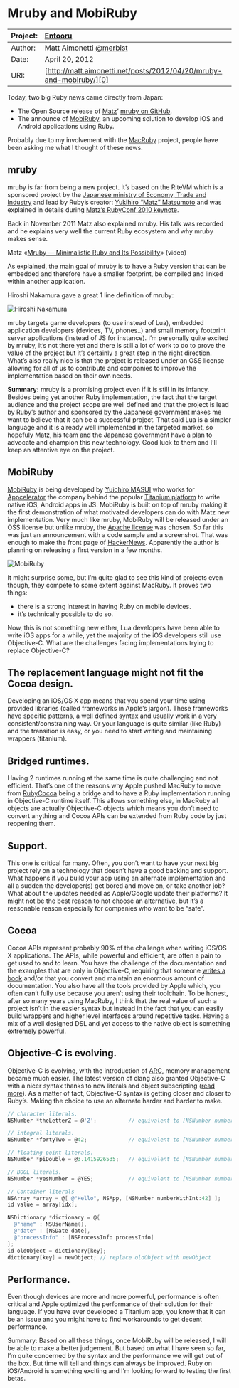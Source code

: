 Mruby and MobiRuby
==================

| Project: | [Entooru](https://www.github.com/kyrylo/entooru/)
|:---------|:-----------------------------------------------------------------
| Author:  | Matt Aimonetti [@merbist][a]
| Date:    | April 20, 2012
| URI:     | [http://matt.aimonetti.net/posts/2012/04/20/mruby-and-mobiruby/][0]


Today, two big Ruby news came directly from Japan:

* The Open Source release of [Matz][4]’ [mruby on GitHub][5].
* The announce of [MobiRuby][6], an upcoming solution to develop iOS and Android
  applications using Ruby.

Probably due to my involvement with the [MacRuby][7] project, people have been asking
me what I thought of these news.

mruby
-----

mruby is far from being a new project. It’s based on the RiteVM which is a
sponsored project by the [Japanese ministry of Economy, Trade and Industry][8] and
lead by Ruby’s creator: [Yukihiro “Matz” Matsumoto][4] and was explained in details
during [Matz’s RubyConf 2010 keynote][9].

Back in November 2011 Matz also explained mruby. His talk was recorded and he
explains very well the current Ruby ecosystem and why mruby makes sense.

Matz «[Mruby — Minimalistic Ruby and Its Possibility][1]» (video)

As explained, the main goal of mruby is to have a Ruby version that can be
embedded and therefore have a smaller footprint, be compiled and linked within
another application.

Hiroshi Nakamura gave a great 1 line definition of mruby:

![Hiroshi Nakamura][2]

mruby targets game developers (to use instead of Lua), embedded application
developers (devices, TV, phones..) and small memory footprint server
applications (instead of JS for instance). I’m personally quite excited by
mruby, it’s not there yet and there is still a lot of work to do to prove the
value of the project but it’s certainly a great step in the right direction.
What’s also really nice is that the project is released under an OSS license
allowing for all of us to contribute and companies to improve the implementation
based on their own needs.

**Summary:** mruby is a promising project even if it is still in its infancy.
Besides being yet another Ruby implementation, the fact that the target audience
and the project scope are well defined and that the project is lead by Ruby’s
author and sponsored by the Japanese government makes me want to believe that it
can be a successful project. That said Lua is a simpler language and it is
already well implemented in the targeted market, so hopefuly Matz, his team and
the Japanese government have a plan to advocate and champion this new technology.
Good luck to them and I’ll keep an attentive eye on the project.

MobiRuby
--------

[MobiRuby][6] is being developed by [Yuichiro MASUI][10] who works for [Appcelerator][11] the
company behind the popular [Titanium platform][12] to write native iOS, Android apps
in JS. MobiRuby is built on top of mruby making it the first demonstration of
what motivated developers can do with Matz new implementation. Very much like
mruby, MobiRuby will be released under an OSS license but unlike mruby, the
[Apache license][13] was chosen. So far this was just an announcement with a code
sample and a screenshot. That was enough to make the front page of [HackerNews][14].
Apparently the author is planning on releasing a first version in a few months.

![MobiRuby][3]

It might surprise some, but I’m quite glad to see this kind of projects even
though, they compete to some extent against MacRuby. It proves two things:

* there is a strong interest in having Ruby on mobile devices.
* it’s technically possible to do so.

Now, this is not something new either, Lua developers have been able to write
iOS apps for a while, yet the majority of the iOS developers still use
Objective-C. What are the challenges facing implementations trying to replace
Objective-C?

The replacement language might not fit the Cocoa design.
--------------------------------------------------------

Developing an iOS/OS X app means that you spend your time using provided
libraries (called frameworks in Apple’s jargon). These frameworks have specific
patterns, a well defined syntax and usually work in a very
consistent/constraining way. Or your language is quite similar (like Ruby) and
the transition is easy, or you need to start writing and maintaining wrappers
(titanium).

Bridged runtimes.
-----------------

Having 2 runtimes running at the same time is quite challenging and not
efficient. That’s one of the reasons why Apple pushed MacRuby to move from
[RubyCocoa][15] being a bridge and to have a Ruby implementation running in
Objective-C runtime itself. This allows something else, in MacRuby all objects
are actually Objective-C objects which means you don’t need to convert anything
and Cocoa APIs can be extended from Ruby code by just reopening them.

Support.
--------

This one is critical for many. Often, you don’t want to have your next big
project rely on a technology that doesn’t have a good backing and support. What
happens if you build your app using an alternate implementation and all a sudden
the developer(s) get bored and move on, or take another job? What about the
updates needed as Apple/Google update their platforms? It might not be the best
reason to not choose an alternative, but it’s a reasonable reason especially for
companies who want to be “safe”.

Cocoa
-----

Cocoa APIs represent probably 90% of the challenge when writing iOS/OS X
applications. The APIs, while powerful and efficient, are often a pain to get
used to and to learn. You have the challenge of the documentation and the
examples that are only in Objective-C, requiring that someone [writes a book][16]
and/or that you convert and maintain an enormous amount of documentation.
You also have all the tools provided by Apple which, you often can’t fully use
because you aren’t using their toolchain. To be honest, after so many years
using MacRuby, I think that the real value of such a project isn’t in the easier
syntax but instead in the fact that you can easily build wrappers and higher
level interfaces around repetitive tasks. Having a mix of a well designed DSL
and yet access to the native object is something extremely powerful.

Objective-C is evolving.
------------------------

Objective-C is evolving, with the introduction of [ARC][17], memory management became
much easier. The latest version of clang also granted Objective-C with a nicer
syntax thanks to new literals and object subscripting ([read more][18]). As a matter
of fact, Objective-C syntax is getting closer and closer to Ruby’s. Making the
choice to use an alternate harder and harder to make.

``` objective-c
// character literals.
NSNumber *theLetterZ = @'Z';          // equivalent to [NSNumber numberWithChar:'Z']

// integral literals.
NSNumber *fortyTwo = @42;             // equivalent to [NSNumber numberWithInt:42]

// floating point literals.
NSNumber *piDouble = @3.1415926535;   // equivalent to [NSNumber numberWithDouble:3.1415926535]

// BOOL literals.
NSNumber *yesNumber = @YES;           // equivalent to [NSNumber numberWithBool:YES]

// Container literals
NSArray *array = @[ @"Hello", NSApp, [NSNumber numberWithInt:42] ];
id value = array[idx];

NSDictionary *dictionary = @{
  @"name" : NSUserName(),
  @"date" : [NSDate date],
  @"processInfo" : [NSProcessInfo processInfo]
};
id oldObject = dictionary[key];
dictionary[key] = newObject; // replace oldObject with newObject
```

Performance.
------------

Even though devices are more and more powerful, performance is often critical
and Apple optimized the performance of their solution for their language. If you
have ever developed a Titanium app, you know that it can be an issue and you
might have to find workarounds to get decent performance.

Summary: Based on all these things, once MobiRuby will be released, I will be
able to make a better judgement. But based on what I have seen so far, I’m quite
concerned by the syntax and the performance we will get out of the box. But time
will tell and things can always be improved. Ruby on iOS/Android is something
exciting and I’m looking forward to testing the first betas.

[a]: http://twitter.com/merbist
[0]: http://matt.aimonetti.net/posts/2012/04/20/mruby-and-mobiruby/
[1]: http://youtu.be/sB-IifjyeLI "Part 2"
[2]: http://img-fotki.yandex.ru/get/4911/98991937.9/0_7640e_86148582_orig
[3]: http://img-fotki.yandex.ru/get/9/98991937.9/0_7640d_d0bd2d30_orig
[4]: http://en.wikipedia.org/wiki/Yukihiro_Matsumoto
[5]: https://github.com/mruby/mruby
[6]: http://mobiruby.org/
[7]: http://macruby.org/
[8]: http://www.meti.go.jp/english/
[9]: http://www.slideshare.net/yukihiro_matz/rubyconf-2010-keynote-by-matz
[10]: https://github.com/masuidrive
[11]: http://www.appcelerator.com/
[12]: http://www.appcelerator.com/platform/titanium-sdk
[13]: http://www.apache.org/licenses/LICENSE-2.0.html
[14]: http://news.ycombinator.com/item?id=3866418
[15]: http://en.wikipedia.org/wiki/RubyCocoa
[16]: http://www.amazon.com/gp/product/1449380379/ref=as_li_ss_tl?ie=UTF8&tag=merbist-20&linkCode=as2&camp=1789&creative=390957&creativeASIN=1449380379
[17]: http://developer.apple.com/library/ios/#releasenotes/ObjectiveC/RN-TransitioningToARC/Introduction/Introduction.html
[18]: http://clang.llvm.org/docs/ObjectiveCLiterals.html
